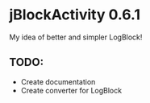 jBlockActivity 0.6.1
==============

My idea of better and simpler LogBlock!

## TODO: 
* Create documentation
* Create converter for LogBlock